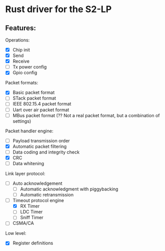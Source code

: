# Rust driver for the S2-LP

## Features:

Operations:
- [x] Chip init
- [x] Send
- [x] Receive
- [ ] Tx power config
- [x] Gpio config

Packet formats:
- [x] Basic packet format
- [ ] STack packet format
- [ ] IEEE 802.15.4 packet format
- [ ] Uart over air packet format
- [ ] MBus packet format (?? Not a real packet format, but a combination of settings)

Packet handler engine:
- [ ] Payload transmission order
- [x] Automatic packet filtering
- [ ] Data coding and integrity check
- [x] CRC
- [ ] Data whitening

Link layer protocol:
- [ ] Auto acknowledgement
  - [ ] Automatic acknowledgment with piggybacking
  - [ ] Automatic retransmission
- [ ] Timeout protocol engine
  - [x] RX Timer
  - [ ] LDC Timer
  - [ ] Sniff Timer
- [ ] CSMA/CA

Low level:
- [x] Register definitions